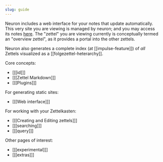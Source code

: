 ```yaml
---
slug: guide
---
```


Neuron includes a web interface for your notes that update automatically. This very site you are viewing is managed by neuron; and you may access its notes [here](https://github.com/srid/neuron/tree/master/guide). The "zettel" you are viewing currently is conceptually termed an "overview zettel", as it provides a portal into the other zettels. 

Neuron also generates a complete index (at [[impulse-feature]]) of *all* Zettels visualized as a [[folgezettel-heterarchy]].

Core concepts:

- [[[id]]]
- [[[Zettel Markdown]]]
- [[[Plugins]]]

For generating static sites:

- [[[Web interface]]]

For working with your Zettelkasten:

- [[[Creating and Editing zettels]]]
- [[[searching]]]
- [[[query]]]

Other pages of interest:

- [[[experimental]]]
- [[[extras]]]